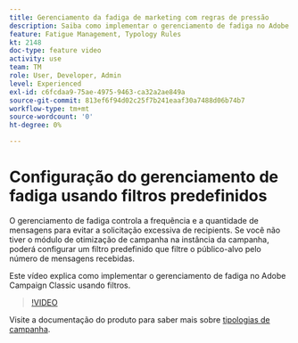 ```yaml
---
title: Gerenciamento da fadiga de marketing com regras de pressão
description: Saiba como implementar o gerenciamento de fadiga no Adobe Campaign Classic usando filtros.
feature: Fatigue Management, Typology Rules
kt: 2148
doc-type: feature video
activity: use
team: TM
role: User, Developer, Admin
level: Experienced
exl-id: c6fcdaa9-75ae-4975-9463-ca32a2ae849a
source-git-commit: 813ef6f94d02c25f7b241eaaf30a7488d06b74b7
workflow-type: tm+mt
source-wordcount: '0'
ht-degree: 0%

---
```


# Configuração do gerenciamento de fadiga usando filtros predefinidos

O gerenciamento de fadiga controla a frequência e a quantidade de mensagens para evitar a solicitação excessiva de recipients. Se você não tiver o módulo de otimização de campanha na instância da campanha, poderá configurar um filtro predefinido que filtre o público-alvo pelo número de mensagens recebidas.

Este vídeo explica como implementar o gerenciamento de fadiga no Adobe Campaign Classic usando filtros.

>[!VIDEO](https://video.tv.adobe.com/v/25091?quality=12)

Visite a documentação do produto para saber mais sobre [tipologias de campanha](https://experienceleague.adobe.com/docs/campaign-classic/using/orchestrating-campaigns/campaign-optimization/about-campaign-typologies.html?lang=pt-BR).
